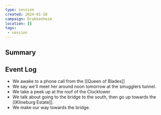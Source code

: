 ```yaml
---
type: session
created: 2024-01-18
campaign: Drakkenheim
location: []
tags:
 - session
---
```



## Summary

## Event Log

- We awake to a phone call from the [[Queen of Blades]]
- We say we'll meet her around noon tomorrow at the smugglers tunnel.
- We take a peek up at the roof of the Clocktower
- We talk about going to the bridge to the south, then go up towards the [[Klineburg Estate]].
- We make our way towards the bridge.


